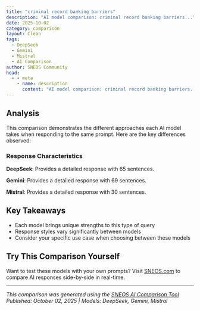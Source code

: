 ```yaml
---
title: "criminal record banking barriers"
description: "AI model comparison: criminal record banking barriers..."
date: 2025-10-02
category: comparison
layout: Clean
tags:
  - DeepSeek
  - Gemini
  - Mistral
  - AI Comparison
author: SNEOS Community
head:
  - - meta
    - name: description
      content: "AI model comparison: criminal record banking barriers..."
---
```


<ChatComparison
  title="criminal record banking barriers"
  prompt="criminal record banking barriers"
  :responses='{"DeepSeek": "Of course. This is a critical and complex issue that affects millions of people seeking to rebuild their lives. The intersection of **criminal records** and **banking barriers** creates a significant obstacle to financial stability and reintegration into society.\n\nHere\u2019s a detailed breakdown of the problem, the specific barriers, and potential solutions.\n\n### The Core Problem: \u0022De-risking\u0022 and the Stigma\n\nBanks are highly regulated institutions that are required to manage risk, particularly related to money laundering and fraud. A criminal record, especially for certain financial crimes, is seen as a major red flag. This leads to a practice known as **\u0022de-risking,\u0022** where banks may choose to deny services to entire categories of clients they perceive as high-risk, rather than individually assessing them.\n\nThis creates a \u0022catch-22\u0022: to reintegrate, a person needs a job, housing, and a stable financial life, but they are denied the basic banking tools necessary to achieve that stability.\n\n---\n\n### Common Banking Barriers Faced by People with Criminal Records\n\n#### 1. Difficulty Opening a Basic Bank Account\nThis is the most common and immediate barrier. When you apply for an account, banks often run a check through a system like **ChexSystems** (similar to a credit report for banking history) and may conduct a criminal background check.\n* **ChexSystems:** If a previous account was closed with a negative balance due to fines, fees, or restitution, this will show up and can lead to a denial.\n* **Background Checks:** While not all banks do this, many do, especially for certain types of convictions.\n\n#### 2. Account Closures and \u0022Early Account Termination\u0022\nThis is a devastating and increasingly common problem. A person may successfully open an account, but later, the bank conducts a periodic review, discovers the criminal record (often through a new ChexSystems report or other data aggregators), and abruptly closes the account with a letter stating they can no longer do business with them. This can leave someone without access to their funds for weeks.\n\n#### 3. Denial of Credit and Loans\n* **Credit Cards:** Nearly impossible to obtain with a recent record, forcing reliance on predatory payday loans or high-fee secured cards.\n* **Mortgages \u0026 Car Loans:** Lenders are extremely hesitant. Even with a stable job and good credit score, a criminal record can be an automatic disqualifier, particularly for federally-backed loans like FHA loans, which have strict guidelines.\n\n#### 4. Barriers to Entrepreneurship\nStarting a business often requires a business bank account, a line of credit, or a small business loan. A criminal record can block access to all of these, stifling economic mobility and self-sufficiency.\n\n#### 5. Employment in the Banking Sector\nMany people with records are barred by law from working in banks or other financial institutions, closing off a major career path.\n\n---\n\n### Which Types of Offenses Cause the Most Problems?\n\nNot all criminal records are treated equally by banks. The level of scrutiny is highest for:\n* **Financial Crimes:** Fraud, identity theft, money laundering, embezzlement. These are direct red flags for a financial institution.\n* **Drug Trafficking:** Seen as high-risk for money laundering connections.\n* **Terrorism-Related Offenses:** An automatic and permanent ban from the financial system.\n\nNon-financial and older convictions are less likely to be an issue, but the bank\u0027s \u0022de-risking\u0022 policies often lack nuance.\n\n---\n\n### Potential Solutions and Pathways Forward\n\n#### For Individuals Navigating the System:\n\n1. **Second Chance Banking Programs:** Some banks and credit unions have explicit \u0022second chance\u0022 checking or savings accounts. These are designed for people with poor banking or credit histories.\n * They may have monthly fees or require a minimum balance.\n * They often come with financial literacy resources.\n * **Examples:** Several regional banks and credit unions offer these; a local search for \u0022second chance banking near me\u0022 is the best start.\n\n2. **Prepaid Debit Cards:** While not a perfect replacement for a bank account (they often have high fees), they are a tool for managing money, paying bills online, and receiving direct deposits without a credit or background check.\n\n3. **Credit Unions:** Local, community-based credit unions are often more flexible and personable than large national banks. It can be worth speaking with a manager to explain your situation.\n\n4. **Expungement or Record Sealing:** If eligible, getting your record expunged (erased) or sealed is the most powerful long-term solution. This legally allows you to state you have not been convicted and removes the record from most background checks. **This process is complex and varies by state; consulting with a legal aid organization is crucial.**\n\n5. **Certificates of Rehabilitation/Relief:** Some states offer certificates that, while not expunging the record, provide an official document demonstrating rehabilitation. This can be presented to a bank to help make a case.\n\n#### For Systemic and Policy Changes:\n\n1. **\u0022Ban the Box\u0022 for Banking:** Advocates are pushing for legislation that would prohibit banks from asking about criminal history on initial account applications, similar to \u0022Ban the Box\u0022 laws for employment.\n\n2. **Clearer Federal Guidance:** Advocates are urging federal regulators (like the FDIC) to issue clearer guidance that encourages banks to provide access to basic, low-risk transaction accounts for all consumers, rather than encouraging blanket \u0022de-risking.\u0022\n\n3. **Promoting Bank On Accounts:** The **Bank On National Account Standards** certify bank and credit union accounts that are safe and affordable (low fees, no overdraft). While not specifically for people with records, they are a good starting point for anyone seeking a basic, fair account.\n\n4. **Increased Use of Proportionality:** Encouraging banks to adopt policies that consider the **nature of the offense, the time elapsed, and evidence of rehabilitation**, rather than issuing blanket denials.\n\n### Key Takeaway\n\nThe barrier is real and significant, but not always absolute. The best approach is to:\n* **Be Proactive:** Research \u0022second chance\u0022 banks and credit unions.\n* **Be Prepared:** Have documentation of completion of probation, certificates of rehabilitation, or stable employment history ready.\n* **Seek Legal Help:** Look for non-profit legal aid organizations in your area that specialize in expungement and helping with re-entry challenges.\n\nAchieving financial inclusion is a critical step for successful re-entry, and overcoming these banking barriers is a fundamental part of that process.", "Gemini": "Having a criminal record can create significant barriers when it comes to accessing banking services. Here\u0027s a breakdown of the challenges and factors involved:\n\n**Types of Banking Barriers:**\n\n* **Account Opening:**\n * **Denials:** Banks may outright deny account opening based on the nature of the crime, the time elapsed since the offense, and the bank\u0027s internal policies. Certain types of crimes (e.g., fraud, financial crimes, drug trafficking) are more likely to lead to denial.\n * **Increased Scrutiny:** Applicants with a criminal record may face increased scrutiny, requiring more documentation or interviews.\n * **Limitations:** Even if an account is opened, it might come with limitations, such as lower transaction limits or restrictions on certain services (e.g., overdraft protection).\n* **Loan Applications:**\n * **Rejection:** A criminal record can significantly decrease the chances of loan approval (mortgages, personal loans, business loans). Lenders assess risk, and a criminal history is often perceived as higher risk.\n * **Higher Interest Rates:** If a loan is approved, it may come with higher interest rates to compensate for the perceived risk.\n * **Collateral Requirements:** Lenders might require more collateral to secure the loan.\n* **Credit Cards:**\n * **Difficulty Obtaining:** Similar to loans, a criminal record can make it difficult to obtain a credit card.\n * **Lower Credit Limits:** If approved, the credit limit might be lower than for someone without a criminal record.\n* **Online Banking and Mobile Apps:**\n * **Restricted Access:** In some cases, access to online banking features or mobile apps might be limited or unavailable.\n* **Employment in the Banking Sector:**\n * **Background Checks:** Banking jobs typically require thorough background checks. A criminal record can be a major impediment to employment, especially in roles involving handling money or sensitive data. Certain convictions may automatically disqualify someone.\n\n**Factors Influencing the Impact of a Criminal Record:**\n\n* **Nature of the Crime:**\n * **Financial Crimes:** Crimes like fraud, embezzlement, money laundering, and identity theft are the most problematic when dealing with banks. These directly relate to the financial industry\u0027s concerns about security and compliance.\n * **Violent Crimes:** Banks are wary of potential safety risks, so violent crimes (assault, robbery) can also create barriers.\n * **Drug-Related Crimes:** These can raise red flags due to money laundering concerns.\n * **Other Crimes:** The relevance of the crime to financial risk is a key factor. Traffic offenses are less likely to have a significant impact than financial crimes.\n* **Time Elapsed Since the Offense:** The more time that has passed since the crime was committed, the less weight it may carry. Banks often look for evidence of rehabilitation and a clean record in recent years.\n* **Severity of the Offense:** A minor misdemeanor will generally have less impact than a felony conviction.\n* **Rehabilitation:** Evidence of rehabilitation (e.g., completing parole or probation, attending counseling, holding a stable job, community involvement) can improve the chances of accessing banking services.\n* **Bank Policies:** Each bank has its own internal policies regarding criminal records. Some are more lenient than others. Larger banks might have stricter, more standardized policies. Community banks or credit unions may be more flexible.\n* **\u0022Ban the Box\u0022 Laws:** Some states and localities have \u0022ban the box\u0022 laws that restrict employers (including banks) from asking about criminal history on initial job applications. This can help individuals get their foot in the door, but background checks are still likely to be conducted later in the hiring process.\n* **Expungement/Sealing of Records:** If a criminal record has been expunged (erased) or sealed (hidden from public view), it may not appear on background checks, making it easier to access banking services. However, some background checks used by banks might still reveal expunged or sealed records. It\u0027s crucial to understand the laws and procedures in your jurisdiction.\n* **Fair Credit Reporting Act (FCRA):** Banks must comply with the FCRA, which regulates how credit information is used. While criminal records themselves are not credit information, information related to financial crimes (e.g., judgments, liens) can appear on credit reports and impact creditworthiness.\n\n**Strategies for Overcoming Banking Barriers:**\n\n* **Be Honest and Transparent:** When applying for an account or loan, be honest about your criminal history. Withholding information can be seen as a red flag and lead to denial.\n* **Provide Context:** Explain the circumstances of the offense and highlight steps you\u0027ve taken to rehabilitate yourself. Provide documentation of your rehabilitation efforts.\n* **Shop Around:** Different banks have different policies. Research banks that are known to be more lenient toward people with criminal records. Community banks or credit unions might be more willing to work with you.\n* **Start Small:** Consider starting with a secured credit card or a prepaid debit card to build a positive banking history. This can help demonstrate responsible financial behavior.\n* **Obtain a Certificate of Rehabilitation (if available):** Some states offer certificates of rehabilitation, which can demonstrate to employers and financial institutions that you have been rehabilitated and are no longer a threat.\n* **Expunge or Seal Your Record (if eligible):** Explore the possibility of expunging or sealing your criminal record. This can significantly improve your chances of accessing banking services. Consult with an attorney to determine your eligibility.\n* **Seek Legal Advice:** If you are denied banking services due to your criminal record, consult with an attorney to understand your rights and options. An attorney can help you navigate the legal complexities and advocate for you.\n* **Financial Literacy Education:** Taking courses on financial literacy can demonstrate your commitment to responsible financial management and increase your appeal to banks.\n* **Second Chance Banking Programs**: Some banks offer programs specifically designed for people with past financial difficulties or criminal records. These programs often provide basic banking services and financial education.\n\n**Important Considerations:**\n\n* **Discrimination:** While banks have a right to assess risk, they cannot discriminate based on protected characteristics (e.g., race, religion, national origin). If you believe you have been discriminated against, you may have legal recourse.\n* **Privacy:** Be aware of the bank\u0027s privacy policies and how they handle your personal information, including your criminal record.\n\nThe key to overcoming banking barriers with a criminal record is to be proactive, honest, and persistent. By understanding the challenges and taking steps to demonstrate rehabilitation and responsible financial behavior, you can increase your chances of accessing the banking services you need.\n", "Mistral": "Having a criminal record can indeed present barriers when interacting with the banking system. Here are some challenges you might face and suggestions on how to navigate them:\n\n### Barriers\n\n1. **Account Opening**:\n - **Background Checks**: Banks often conduct background checks on new customers. A criminal record, especially one involving financial crimes, can be a red flag.\n - **Risk Assessment**: Banks assess the risk associated with each customer. A criminal record can increase the perceived risk, making it harder to open an account.\n\n2. **Loans and Credit**:\n - **Creditworthiness**: A criminal record can affect your creditworthiness, making it difficult to obtain loans, credit cards, or mortgages.\n - **Interest Rates**: Even if you qualify for a loan, you might face higher interest rates due to the perceived risk.\n\n3. **Employment in Banking**:\n - **Hiring Policies**: Many financial institutions have strict hiring policies that may exclude individuals with criminal records, especially those involving fraud or financial crimes.\n - **Regulatory Requirements**: Financial institutions are often required by law to conduct thorough background checks on employees, which can be a significant barrier.\n\n### Navigating the Barriers\n\n1. **Honesty and Transparency**:\n - **Disclosure**: Be upfront about your criminal record when applying for banking services or employment. Honesty can sometimes work in your favor.\n - **Explanation**: Provide context for your criminal record, especially if it was a one-time mistake or if you have taken steps to rehabilitate yourself.\n\n2. **Rehabilitation Programs**:\n - **Credit Counseling**: Participate in credit counseling programs to improve your financial literacy and creditworthiness.\n - **Community Service**: Engage in community service or other rehabilitation programs to demonstrate your commitment to change.\n\n3. **Alternative Banking Options**:\n - **Second Chance Accounts**: Some banks offer \u0022second chance\u0022 checking accounts designed for individuals with a history of financial issues or criminal records.\n - **Credit Unions**: Credit unions often have more flexible policies and may be more willing to work with individuals with criminal records.\n\n4. **Legal and Advocacy Support**:\n - **Legal Advice**: Consult with a lawyer who specializes in financial and criminal law to understand your rights and options.\n - **Advocacy Groups**: Join advocacy groups that work to reduce the stigma and barriers associated with criminal records.\n\n5. **Building a Positive Financial History**:\n - **Consistent Employment**: Maintain steady employment to demonstrate financial stability.\n - **Timely Payments**: Make all your payments on time to build a positive credit history.\n\n### Conclusion\n\nWhile a criminal record can present significant challenges in the banking sector, it is not an insurmountable barrier. By being transparent, seeking alternative options, and taking steps to rehabilitate your financial and personal reputation, you can navigate these challenges more effectively."}' 
  published-date="12:30"
/>

## Analysis

This comparison demonstrates the different approaches each AI model takes when responding to the same prompt. Here are the key differences observed:

### Response Characteristics

**DeepSeek**: Provides a detailed response with 65 sentences. 

**Gemini**: Provides a detailed response with 69 sentences. 

**Mistral**: Provides a detailed response with 30 sentences. 

## Key Takeaways

- Each model brings unique strengths to this type of query
- Response styles vary significantly between models
- Consider your specific use case when choosing between these models

## Try This Comparison Yourself

Want to test these models with your own prompts? Visit [SNEOS.com](https://sneos.com) to compare AI responses side-by-side in real-time.

---

*This comparison was generated using the [SNEOS AI Comparison Tool](https://sneos.com)*
*Published: October 02, 2025 | Models: DeepSeek, Gemini, Mistral*
